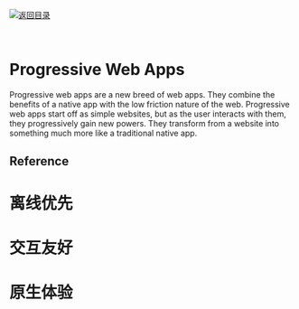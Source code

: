 [![返回目录](https://parg.co/US3)](https://parg.co/UGZ) 
 
﻿
# Progressive Web Apps
Progressive web apps are a new breed of web apps. They combine the benefits of a native app with the low friction nature of the web. Progressive web apps start off as simple websites, but as the user interacts with them, they progressively gain new powers. They transform from a website into something much more like a traditional native app.



## Reference


# 离线优先


# 交互友好


# 原生体验

